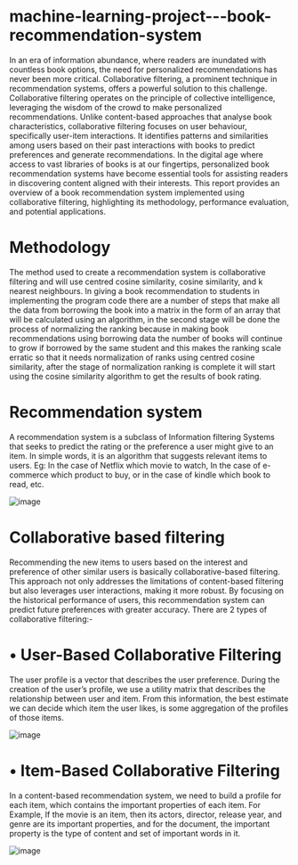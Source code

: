 # machine-learning-project---book-recommendation-system
In an era of information abundance, where readers are inundated with countless book options, the need for personalized recommendations has never been more critical. Collaborative filtering, a prominent technique in recommendation systems, offers a powerful solution to this challenge. Collaborative filtering operates on the principle of collective intelligence, leveraging the wisdom of the crowd to make personalized recommendations. Unlike content-based approaches that analyse book characteristics, collaborative filtering focuses on user behaviour, specifically user-item interactions. It identifies patterns and similarities among users based on their past interactions with books to predict preferences and generate recommendations. In the digital age where access to vast libraries of books is at our fingertips, personalized book recommendation systems have become essential tools for assisting readers in discovering content aligned with their interests. This report provides an overview of a book recommendation system implemented using collaborative filtering, highlighting its methodology, performance evaluation, and potential applications.

# Methodology
The method used to create a recommendation system is collaborative filtering and will use centred cosine similarity, cosine similarity, and k nearest neighbours. In giving a book recommendation to students in implementing the program code there are a number of steps that make all the data from borrowing the book into a matrix in the form of an array that will be calculated using an algorithm, in the second stage will be done the process of normalizing the ranking because in making book recommendations using borrowing data the number of books will continue to grow if borrowed by the same student and this makes the ranking scale erratic so that it needs normalization of ranks using centred cosine similarity, after the stage of normalization ranking is complete it will start using the cosine similarity algorithm to get the results of book rating. 

# Recommendation system
A recommendation system is a subclass of Information filtering Systems that seeks to predict the rating or the preference a user might give to an item. In simple words, it is an algorithm that suggests relevant items to users. Eg: In the case of Netflix which movie to watch, In the case of e-commerce which product to buy, or in the case of kindle which book to read, etc.

![image](https://github.com/remona19/machine-learning-project---book-recommendation-system/assets/147992703/3ae7c1c8-c7d0-46ce-a55f-ab0cae67c435)

# Collaborative based filtering
Recommending the new items to users based on the interest and preference of other similar users is basically collaborative-based filtering. This approach not only addresses the limitations of content-based filtering but also leverages user interactions, making it more robust. By focusing on the historical performance of users, this recommendation system can predict future preferences with greater accuracy.
There are 2 types of collaborative filtering:-

# •	User-Based Collaborative Filtering
The user profile is a vector that describes the user preference. During the creation of the user’s profile, we use a utility matrix that describes the relationship between user and item. From this information, the best estimate we can decide which item the user likes, is some aggregation of the profiles of those items.

![image](https://github.com/remona19/machine-learning-project---book-recommendation-system/assets/147992703/d03b5b26-7c7d-463e-8c98-a69288f97e13)

# •	Item-Based Collaborative Filtering
In a content-based recommendation system, we need to build a profile for each item, which contains the important properties of each item. For Example, If the movie is an item, then its actors, director, release year, and genre are its important properties, and for the document, the important property is the type of content and set of important words in it.

![image](https://github.com/remona19/machine-learning-project---book-recommendation-system/assets/147992703/e9aaa07e-d6af-431d-bf00-f0f22ae012b2)




